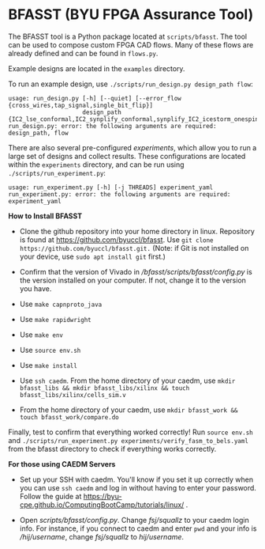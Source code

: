 # BFASST (BYU FPGA Assurance Tool)

The BFASST tool is a Python package located at `scripts/bfasst`.  The tool can be used to compose custom FPGA CAD flows.  Many of these flows are already defined and can be found in `flows.py`.

Example designs are located in the `examples` directory.

To run an example design, use `./scripts/run_design.py design_path flow`:

```
usage: run_design.py [-h] [--quiet] [--error_flow {cross_wires,tap_signal,single_bit_flip}]
                     design_path {IC2_lse_conformal,IC2_synplify_conformal,synplify_IC2_icestorm_onespin,yosys_tech_lse_conformal,yosys_tech_synplify_conformal,yosys_tech_synplify_onespin,yosys_synplify_error_onespin,xilinx_conformal,xilinx_conformal_impl,gather_impl_data,conformal_only}
run_design.py: error: the following arguments are required: design_path, flow
```

There are also several pre-configured *experiments*, which allow you to run a large set of designs and collect results.  These configurations are located within the `experiments` directory, and can be run using `./scripts/run_experiment.py`:
```
usage: run_experiment.py [-h] [-j THREADS] experiment_yaml
run_experiment.py: error: the following arguments are required: experiment_yaml
```

**How to Install BFASST** 

* Clone the github repository into your home directory in linux. Repository is found at https://github.com/byuccl/bfasst. Use ```git clone https://github.com/byuccl/bfasst.git.``` (Note: if Git is not installed on your device, use ```sudo apt install git``` first.) 

* Confirm that the version of Vivado in _/bfasst/scripts/bfasst/config.py_ is the version installed on your computer. If not, change it to the version you have.

* Use ```make capnproto_java``` 

* Use ```make rapidwright```

* Use ```make env```

* Use ```source env.sh```

* Use ```make install``` 

* Use ```ssh caedm```. From the home directory of your caedm, use ```mkdir bfasst_libs && mkdir bfasst_libs/xilinx && touch bfasst_libs/xilinx/cells_sim.v```

* From the home directory of your caedm, use ```mkdir bfasst_work && touch bfasst_work/compare.do```


Finally, test to confirm that everything worked correctly! Run ```source env.sh``` and ```./scripts/run_experiment.py experiments/verify_fasm_to_bels.yaml``` from the bfasst directory to check if everything works correctly.

**For those using CAEDM Servers**
* Set up your SSH with caedm. You'll know if you set it up correctly when you can use ```ssh caedm``` and log in without having to enter your password. Follow the guide at https://byu-cpe.github.io/ComputingBootCamp/tutorials/linux/ .

* Open _scripts/bfasst/config.py_. Change _fsj/squallz_ to your caedm login info. For instance, if you connect to caedm and enter ```pwd``` and your info is _/hij/username_, change _fsj/squallz_ to _hij/username_.



